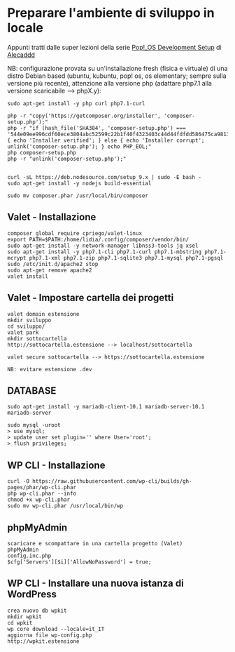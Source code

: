 # Preparare l'ambiente di sviluppo in locale

Appunti tratti dalle super lezioni della serie [Pop!_OS Development Setup](https://www.youtube.com/watch?v=zu42YzJ8_OM&list=PLriKzYyLb28l4vbFOrb0wIr11Iguj4Ur1 "Pop!_OS Development Setup") di [Alecaddd](https://github.com/Alecaddd)

NB: configurazione provata su un'installazione fresh (fisica e virtuale) di una distro Debian based (ubuntu, kubuntu, pop! os, os elementary; sempre sulla versione più recente), attenzione alla versione php (adattare php7.1 alla versione scaricabile --> phpX.y):
```
sudo apt-get install -y php curl php7.1-curl

php -r "copy('https://getcomposer.org/installer', 'composer-setup.php');"
php -r "if (hash_file('SHA384', 'composer-setup.php') === '544e09ee996cdf60ece3804abc52599c22b1f40f4323403c44d44fdfdd586475ca9813a858088ffbc1f233e9b180f061') { echo 'Installer verified'; } else { echo 'Installer corrupt'; unlink('composer-setup.php'); } echo PHP_EOL;"
php composer-setup.php
php -r "unlink('composer-setup.php');"


curl -sL https://deb.nodesource.com/setup_9.x | sudo -E bash -
sudo apt-get install -y nodejs build-essential

sudo mv composer.phar /usr/local/bin/composer
```
## Valet - Installazione
```
composer global require cpriego/valet-linux
export PATH=$PATH:/home/lidia/.config/composer/vendor/bin/
sudo apt-get install -y network-manager libnss3-tools jq xsel
sudo apt-get install -y php7.1-cli php7.1-curl php7.1-mbstring php7.1-mcrypt php7.1-xml php7.1-zip php7.1-sqlite3 php7.1-mysql php7.1-pgsql
sudo /etc/init.d/apache2 stop
sudo apt-get remove apache2
valet install
```
## Valet - Impostare cartella dei progetti
```
valet domain estensione
mkdir sviluppo
cd sviluppo/
valet park
mkdir sottocartella
http://sottocartella.estensione --> localhost/sottocartella

valet secure sottocartella --> https://sottocartella.estensione

NB: evitare estensione .dev
```
## DATABASE
```
sudo apt-get install -y mariadb-client-10.1 mariadb-server-10.1 mariadb-server
 
sudo mysql -uroot
> use mysql;
> update user set plugin='' where User='root';
> flush privileges;
```
## WP CLI - Installazione
```
curl -O https://raw.githubusercontent.com/wp-cli/builds/gh-pages/phar/wp-cli.phar
php wp-cli.phar --info
chmod +x wp-cli.phar
sudo mv wp-cli.phar /usr/local/bin/wp

```
## phpMyAdmin
```
scaricare e scompattare in una cartella progetto (Valet)
phpMyAdmin
config.inc.php
$cfg['Servers'][$i]['AllowNoPassword'] = true;
```
## WP CLI - Installare una nuova istanza di WordPress
```
crea nuovo db wpkit
mkdir wpkit
cd wpkit
wp core download --locale=it_IT
aggiorna file wp-config.php
http://wpkit.estensione
```
